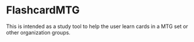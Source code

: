 # FlashcardMTG
This is intended as a study tool to help the user learn cards in a MTG set or other organization groups. 
